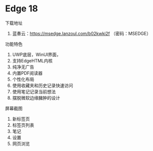 # Edge 18
下载地址
1. 蓝奏云：https://msedge.lanzoul.com/b02kwki2f
（密码：MSEDGE）

功能特色
1. UWP底层，WinUI界面，
2. 支持EdgeHTML内核
3. 纯净无广告
4. 内置PDF阅读器
5. 个性化布局
6. 使用收藏夹和历史记录快速访问
7. 使用笔记记录当前想法
8. 摆脱微软边缘臃肿的设计

屏幕截图
1. 新标签页
2. 标签页列表
3. 笔记
4. 设置
5. 网页浏览
